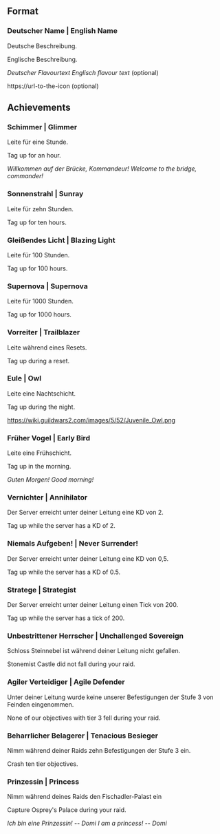 ## Format

### Deutscher Name | English Name
Deutsche Beschreibung.

Englische Beschreibung.

_Deutscher Flavourtext_ _Englisch flavour text_ (optional)

https://url-to-the-icon (optional)

## Achievements

### Schimmer | Glimmer
Leite für eine Stunde.

Tag up for an hour.

_Willkommen auf der Brücke, Kommandeur!_ _Welcome to the bridge, commander!_


### Sonnenstrahl | Sunray
Leite für zehn Stunden.

Tag up for ten hours.


### Gleißendes Licht | Blazing Light
Leite für 100 Stunden.

Tag up for 100 hours.


### Supernova | Supernova
Leite für 1000 Stunden.

Tag up for 1000 hours.


### Vorreiter | Trailblazer
Leite während eines Resets.

Tag up during a reset.


### Eule | Owl
Leite eine Nachtschicht.

Tag up during the night.

https://wiki.guildwars2.com/images/5/52/Juvenile_Owl.png


### Früher Vogel | Early Bird
Leite eine Frühschicht.

Tag up in the morning.

_Guten Morgen!_
_Good morning!_

### Vernichter | Annihilator
Der Server erreicht unter deiner Leitung eine KD von 2.

Tag up while the server has a KD of 2.


### Niemals Aufgeben! | Never Surrender!
Der Server erreicht unter deiner Leitung eine KD von 0,5.

Tag up while the server has a KD of 0.5.


### Stratege | Strategist
Der Server erreicht unter deiner Leitung einen Tick von 200.

Tag up while the server has a tick of 200.


### Unbestrittener Herrscher | Unchallenged Sovereign
Schloss Steinnebel ist während deiner Leitung nicht gefallen.

Stonemist Castle did not fall during your raid.


### Agiler Verteidiger | Agile Defender
Unter deiner Leitung wurde keine unserer Befestigungen der Stufe 3 von Feinden eingenommen.

None of our objectives with tier 3 fell during your raid.


### Beharrlicher Belagerer | Tenacious Besieger
Nimm während deiner Raids zehn Befestigungen der Stufe 3 ein.

Crash ten tier objectives.

### Prinzessin | Princess
Nimm während deines Raids den Fischadler-Palast ein

Capture Osprey's Palace during your raid.

_Ich bin eine Prinzessin! -- Domi_ _I am a princess! -- Domi_
